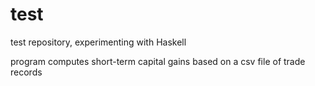 test
====

test repository, experimenting with Haskell

program computes short-term capital gains based on a csv file of trade records
